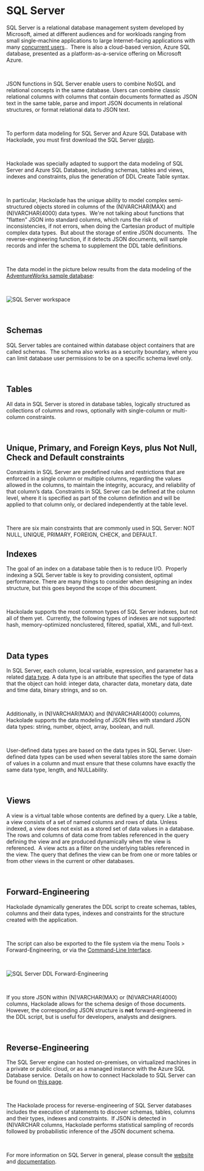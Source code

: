 # SQL Server

SQL Server is a relational database management system developed by Microsoft, aimed at different audiences and for workloads ranging from small single-machine applications to large Internet-facing applications with many [concurrent users](<https://en.wikipedia.org/wiki/Concurrent\_user>)..&nbsp; There is also a cloud-based version, Azure SQL database, presented as a platform-as-a-service offering on Microsoft Azure.

&nbsp;

JSON functions in SQL Server enable users to combine NoSQL and relational concepts in the same database. Users can combine classic relational columns with columns that contain documents formatted as JSON text in the same table, parse and import JSON documents in relational structures, or format relational data to JSON text.

&nbsp;

To perform data modeling for SQL Server and Azure SQL Database with Hackolade, you must first download the SQL Server [plugin](<https://hackolade.com/help/DownloadadditionalDBtargetplugin.html> "target=\"\_blank\"").  

&nbsp;

Hackolade was specially adapted to support the data modeling of SQL Server and Azure SQL Database, including schemas, tables and views, indexes and constraints, plus the generation of DDL Create Table syntax.&nbsp;

&nbsp;

In particular, Hackolade has the unique ability to model complex semi-structured objects stored in columns of the (N)VARCHAR(MAX) and (N)VARCHAR(4000) data types.&nbsp; We're not talking about functions that "flatten" JSON into standard columns, which runs the risk of inconsistencies, if not errors, when doing the Cartesian product of multiple complex data types.&nbsp; But about the storage of entire JSON documents.&nbsp; The reverse-engineering function, if it detects JSON documents, will sample records and infer the schema to supplement the DDL table definitions. &nbsp;

&nbsp;

The data model in the picture below results from the data modeling of the [AdventureWorks sample database](<https://docs.microsoft.com/en-us/sql/samples/adventureworks-install-configure?view=sql-server-ver15> "target=\"\_blank\""):

&nbsp;

![SQL Server workspace](<lib/SQL Server workspace.png>)

&nbsp;

## Schemas

SQL Server tables are contained within database object containers that are called schemas.&nbsp; The schema also works as a security boundary, where you can limit database user permissions to be on a specific schema level only. &nbsp;

&nbsp;

## Tables

All data in SQL Server is stored in database tables, logically structured as collections of columns and rows, optionally with single-column or multi-column constraints. &nbsp;

&nbsp;

## Unique, Primary, and Foreign Keys, plus Not Null, Check and Default constraints

Constraints in SQL Server are predefined rules and restrictions that are enforced in a single column or multiple columns, regarding the values allowed in the columns, to maintain the integrity, accuracy, and reliability of that column’s data. Constraints in SQL Server can be defined at the column level, where it is specified as part of the column definition and will be applied to that column only, or declared independently at the table level. 

&nbsp;

There are six main constraints that are commonly used in SQL Server: NOT NULL, UNIQUE, PRIMARY, FOREIGN, CHECK, and DEFAULT. &nbsp;

## Indexes

The goal of an index on a database table then is to reduce I/O.&nbsp; Properly indexing a SQL Server table is key to providing consistent, optimal performance. There are many things to consider when designing an index structure, but this goes beyond the scope of this document. &nbsp;

&nbsp;

Hackolade supports the most common types of SQL Server indexes, but not all of them yet.&nbsp; Currently, the following types of indexes are not supported: hash, memory-optimized nonclustered, filtered, spatial, XML, and full-text.

&nbsp;

## Data types

In SQL Server, each column, local variable, expression, and parameter has a related [data type](<https://docs.microsoft.com/en-us/sql/t-sql/data-types/data-types-transact-sql?view=sql-server-ver15> "target=\"\_blank\""). A data type is an attribute that specifies the type of data that the object can hold: integer data, character data, monetary data, date and time data, binary strings, and so on.

&nbsp;

Additionally, in (N)VARCHAR(MAX) and (N)VARCHAR(4000) columns, Hackolade supports the data modeling of JSON files with standard JSON data types: string, number, object, array, boolean, and null.

&nbsp;

User-defined data types are based on the data types in SQL Server. User-defined data types can be used when several tables store the same domain of values in a column and must ensure that these columns have exactly the same data type, length, and NULLability.

&nbsp;

## Views

A view is a virtual table whose contents are defined by a query. Like a table, a view consists of a set of named columns and rows of data. Unless indexed, a view does not exist as a stored set of data values in a database. The rows and columns of data come from tables referenced in the query defining the view and are produced dynamically when the view is referenced.&nbsp; A view acts as a filter on the underlying tables referenced in the view. The query that defines the view can be from one or more tables or from other views in the current or other databases.

&nbsp;

## Forward-Engineering

Hackolade dynamically generates the DDL script to create schemas, tables, columns and their data types, indexes and constraints for the structure created with the application.

&nbsp;

The script can also be exported to the file system via the menu Tools \> Forward-Engineering, or via the [Command-Line Interface](<CommandLineInterface.md>).

&nbsp;

![SQL Server DDL Forward-Engineering](<lib/SQL Server DDL Forward-Engineering.png>)

&nbsp;

If you store JSON within (N)VARCHAR(MAX) or (N)VARCHAR(4000) columns, Hackolade allows for the schema design of those documents.&nbsp; However, the corresponding JSON structure is **not** forward-engineered in the DDL script, but is useful for developers, analysts and designers.

&nbsp;

## Reverse-Engineering

The SQL Server engine can hosted on-premises, on virtualized machines in a private or public cloud, or as a managed instance with the Azure SQL Database service.&nbsp; Details on how to connect Hackolade to SQL Server can be found on [this page](<ConnecttoaSQLServerinstance.md>).

&nbsp;

The Hackolade process for reverse-engineering of SQL Server databases includes the execution of statements to discover schemas, tables, columns and their types, indexes and constraints.&nbsp; If JSON is detected in (N)VARCHAR columns, Hackolade performs statistical sampling of records followed by probabilistic inference of the JSON document schema.

&nbsp;

For more information on SQL Server in general, please consult the [website](<https://www.microsoft.com/en-us/sql-server/sql-server-2019> "target=\"\_blank\"") and [documentation](<https://docs.microsoft.com/en-us/sql/sql-server/?view=sql-server-ver15> "target=\"\_blank\""). &nbsp;

